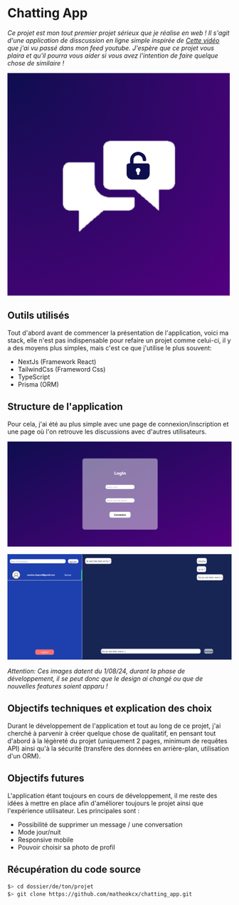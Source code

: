 # Chatting App

*Ce projet est mon tout premier projet sérieux que je réalise en web ! Il s'agit d'une application de disscussion en ligne simple inspirée de  [Cette vidéo](https://youtu.be/W3sOezpkGWI?si=iVqz2ByxrF36mSXy) que j'ai vu passé dans mon feed youtube. J'espère que ce projet vous plaira et qu'il pourra vous aider si vous avez l'intention de faire quelque chose de similaire !*

![](/public/icon.png)

## Outils utilisés

Tout d'abord avant de commencer la présentation de l'application, voici ma stack, elle n'est pas indispensable pour refaire un projet comme celui-ci, il y a des moyens plus simples, mais c'est ce que j'utilise le plus souvent:

- NextJs (Framework React)
- TailwindCss (Frameword Css)
- TypeScript 
- Prisma (ORM)

## Structure de l'application 

Pour cela, j'ai été au plus simple avec une page de connexion/inscription et une page où l'on retrouve les discussions avec d'autres utilisateurs.

![](/public/logPage.png)

![](/public/homePage.png)

_Attention: Ces images datent du 1/08/24, durant la phase de développement, il se peut donc que le design ai changé ou que de nouvelles features soient apparu !_

## Objectifs techniques et explication des choix

Durant le développement de l'application et tout au long de ce projet, j'ai cherché à parvenir à créer quelque chose de qualitatif, en pensant tout d'abord à la légèreté du projet (uniquement 2 pages, minimum de requêtes API) ainsi qu'à la sécurité (transfère des données en arrière-plan, utilisation d'un ORM).

## Objectifs futures

L'application étant toujours en cours de développement, il me reste des idées à mettre en place afin d'améliorer toujours le projet ainsi que l'expérience utilisateur. Les principales sont :

- Possibilité de supprimer un message / une conversation
- Mode jour/nuit
- Responsive mobile
- Pouvoir choisir sa photo de profil

## Récupération du code source

``` bash
$> cd dossier/de/ton/projet
$> git clone https://github.com/matheokcx/chatting_app.git 
```